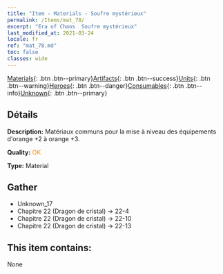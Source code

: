 ```yaml
---
title: "Item - Materials - Soufre mystérieux"
permalink: /Items/mat_78/
excerpt: "Era of Chaos  Soufre mystérieux"
last_modified_at: 2021-03-24
locale: fr
ref: "mat_78.md"
toc: false
classes: wide
---
```

 [Materials](/fr/Items/){: .btn .btn--primary}[Artifacts](/fr/Items/Artifacts/){: .btn .btn--success}[Units](/fr/Items/Units/){: .btn .btn--warning}[Heroes](/fr/Items/Heroes/){: .btn .btn--danger}[Consumables](/fr/Items/Consumables/){: .btn .btn--info}[Unknown](/fr/Items/Unknown/){: .btn .btn--primary}

## Détails
 **Description:** Matériaux communs pour la mise à niveau des équipements d'orange +2 à orange +3.

 **Quality:** <span style="color: #FF8C00">OK</span>

 **Type:** Material

## Gather

*    Unknown_17 
*    Chapitre 22 (Dragon de cristal) -> 22-4 
*    Chapitre 22 (Dragon de cristal) -> 22-10 
*    Chapitre 22 (Dragon de cristal) -> 22-13 

## This item contains:

  None


